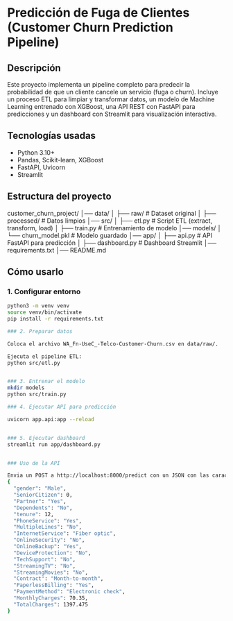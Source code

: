 # Predicción de Fuga de Clientes (Customer Churn Prediction Pipeline)

## Descripción
Este proyecto implementa un pipeline completo para predecir la probabilidad de que un cliente cancele un servicio (fuga o churn). Incluye un proceso ETL para limpiar y transformar datos, un modelo de Machine Learning entrenado con XGBoost, una API REST con FastAPI para predicciones y un dashboard con Streamlit para visualización interactiva.

## Tecnologías usadas
- Python 3.10+
- Pandas, Scikit-learn, XGBoost
- FastAPI, Uvicorn
- Streamlit

## Estructura del proyecto
customer_churn_project/
│── data/
│ ├── raw/ # Dataset original
│ ├── processed/ # Datos limpios
│── src/
│ ├── etl.py # Script ETL (extract, transform, load)
│ ├── train.py # Entrenamiento de modelo
│── models/
│ └── churn_model.pkl # Modelo guardado
│── app/
│ ├── api.py # API FastAPI para predicción
│ ├── dashboard.py # Dashboard Streamlit
│── requirements.txt
│── README.md

## Cómo usarlo

### 1. Configurar entorno
```bash
python3 -m venv venv
source venv/bin/activate
pip install -r requirements.txt

### 2. Preparar datos

Coloca el archivo WA_Fn-UseC_-Telco-Customer-Churn.csv en data/raw/.

Ejecuta el pipeline ETL:
python src/etl.py


### 3. Entrenar el modelo
mkdir models
python src/train.py

### 4. Ejecutar API para predicción

uvicorn app.api:app --reload


### 5. Ejecutar dashboard
streamlit run app/dashboard.py


### Uso de la API

Envia un POST a http://localhost:8000/predict con un JSON con las características del cliente.
{
  "gender": "Male",
  "SeniorCitizen": 0,
  "Partner": "Yes",
  "Dependents": "No",
  "tenure": 12,
  "PhoneService": "Yes",
  "MultipleLines": "No",
  "InternetService": "Fiber optic",
  "OnlineSecurity": "No",
  "OnlineBackup": "Yes",
  "DeviceProtection": "No",
  "TechSupport": "No",
  "StreamingTV": "No",
  "StreamingMovies": "No",
  "Contract": "Month-to-month",
  "PaperlessBilling": "Yes",
  "PaymentMethod": "Electronic check",
  "MonthlyCharges": 70.35,
  "TotalCharges": 1397.475
}
